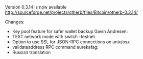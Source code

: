 Version 0.3.14 is now available
http://sourceforge.net/projects/otherb/files/Bitcoin/otherb-0.3.14/

Changes:
* Key pool feature for safer wallet backup
Gavin Andresen:
* TEST network mode with switch -testnet
* Option to use SSL for JSON-RPC connections on unix/osx
* validateaddress RPC command
eurekafag:
* Russian translation
